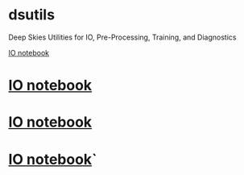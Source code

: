 # dsutils
Deep Skies Utilities for IO, Pre-Processing, Training, and Diagnostics

[IO notebook](https://colab.research.google.com/drive/1qw73O-zC8_3Tmlq-1rpdLjZ_omr0u0Xj)
# [IO notebook]()
# [IO notebook]()
# [IO notebook]()`
